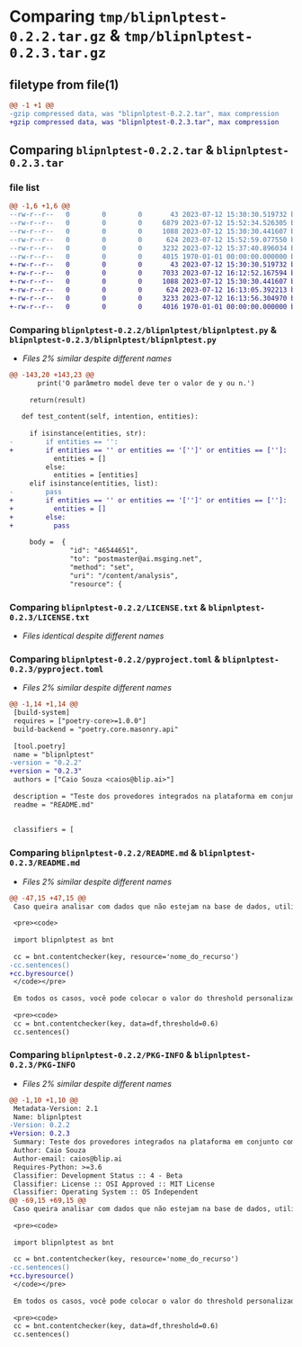 # Comparing `tmp/blipnlptest-0.2.2.tar.gz` & `tmp/blipnlptest-0.2.3.tar.gz`

## filetype from file(1)

```diff
@@ -1 +1 @@
-gzip compressed data, was "blipnlptest-0.2.2.tar", max compression
+gzip compressed data, was "blipnlptest-0.2.3.tar", max compression
```

## Comparing `blipnlptest-0.2.2.tar` & `blipnlptest-0.2.3.tar`

### file list

```diff
@@ -1,6 +1,6 @@
--rw-r--r--   0        0        0       43 2023-07-12 15:30:30.519732 blipnlptest-0.2.2/blipnlptest/__init__.py
--rw-r--r--   0        0        0     6879 2023-07-12 15:52:34.526305 blipnlptest-0.2.2/blipnlptest/blipnlptest.py
--rw-r--r--   0        0        0     1088 2023-07-12 15:30:30.441607 blipnlptest-0.2.2/LICENSE.txt
--rw-r--r--   0        0        0      624 2023-07-12 15:52:59.077550 blipnlptest-0.2.2/pyproject.toml
--rw-r--r--   0        0        0     3232 2023-07-12 15:37:40.896034 blipnlptest-0.2.2/README.md
--rw-r--r--   0        0        0     4015 1970-01-01 00:00:00.000000 blipnlptest-0.2.2/PKG-INFO
+-rw-r--r--   0        0        0       43 2023-07-12 15:30:30.519732 blipnlptest-0.2.3/blipnlptest/__init__.py
+-rw-r--r--   0        0        0     7033 2023-07-12 16:12:52.167594 blipnlptest-0.2.3/blipnlptest/blipnlptest.py
+-rw-r--r--   0        0        0     1088 2023-07-12 15:30:30.441607 blipnlptest-0.2.3/LICENSE.txt
+-rw-r--r--   0        0        0      624 2023-07-12 16:13:05.392213 blipnlptest-0.2.3/pyproject.toml
+-rw-r--r--   0        0        0     3233 2023-07-12 16:13:56.304970 blipnlptest-0.2.3/README.md
+-rw-r--r--   0        0        0     4016 1970-01-01 00:00:00.000000 blipnlptest-0.2.3/PKG-INFO
```

### Comparing `blipnlptest-0.2.2/blipnlptest/blipnlptest.py` & `blipnlptest-0.2.3/blipnlptest/blipnlptest.py`

 * *Files 2% similar despite different names*

```diff
@@ -143,20 +143,23 @@
       print('O parâmetro model deve ter o valor de y ou n.')
 
     return(result)
 
   def test_content(self, intention, entities):
 
     if isinstance(entities, str):
-        if entities == '':
+        if entities == '' or entities == '['']' or entities == ['']:
           entities = []
         else:
           entities = [entities]
     elif isinstance(entities, list):
-        pass
+        if entities == '' or entities == '['']' or entities == ['']:
+          entities = []
+        else:
+          pass
 
     body =  {
               "id": "46544651",
               "to": "postmaster@ai.msging.net",
               "method": "set",
               "uri": "/content/analysis",
               "resource": {
```

### Comparing `blipnlptest-0.2.2/LICENSE.txt` & `blipnlptest-0.2.3/LICENSE.txt`

 * *Files identical despite different names*

### Comparing `blipnlptest-0.2.2/pyproject.toml` & `blipnlptest-0.2.3/pyproject.toml`

 * *Files 2% similar despite different names*

```diff
@@ -1,14 +1,14 @@
 [build-system]
 requires = ["poetry-core>=1.0.0"]
 build-backend = "poetry.core.masonry.api"
 
 [tool.poetry]
 name = "blipnlptest"
-version = "0.2.2"
+version = "0.2.3"
 authors = ["Caio Souza <caios@blip.ai>"]
 
 description = "Teste dos provedores integrados na plataforma em conjunto com o Assistente de Conteudo."
 readme = "README.md"
 
 
 classifiers = [
```

### Comparing `blipnlptest-0.2.2/README.md` & `blipnlptest-0.2.3/README.md`

 * *Files 2% similar despite different names*

```diff
@@ -47,15 +47,15 @@
 Caso queira analisar com dados que não estejam na base de dados, utilize o recurso do bot. O recurso deverá ser do tipo texto, e as mensagens separadas por vírgula. Use:
 
 <pre><code>
 
 import blipnlptest as bnt
 
 cc = bnt.contentchecker(key, resource='nome_do_recurso')
-cc.sentences()
+cc.byresource()
 </code></pre>
 
 Em todos os casos, você pode colocar o valor do threshold personalizado, da seguinte forma:
 
 <pre><code>
 cc = bnt.contentchecker(key, data=df,threshold=0.6)
 cc.sentences()
```

### Comparing `blipnlptest-0.2.2/PKG-INFO` & `blipnlptest-0.2.3/PKG-INFO`

 * *Files 2% similar despite different names*

```diff
@@ -1,10 +1,10 @@
 Metadata-Version: 2.1
 Name: blipnlptest
-Version: 0.2.2
+Version: 0.2.3
 Summary: Teste dos provedores integrados na plataforma em conjunto com o Assistente de Conteudo.
 Author: Caio Souza
 Author-email: caios@blip.ai
 Requires-Python: >=3.6
 Classifier: Development Status :: 4 - Beta
 Classifier: License :: OSI Approved :: MIT License
 Classifier: Operating System :: OS Independent
@@ -69,15 +69,15 @@
 Caso queira analisar com dados que não estejam na base de dados, utilize o recurso do bot. O recurso deverá ser do tipo texto, e as mensagens separadas por vírgula. Use:
 
 <pre><code>
 
 import blipnlptest as bnt
 
 cc = bnt.contentchecker(key, resource='nome_do_recurso')
-cc.sentences()
+cc.byresource()
 </code></pre>
 
 Em todos os casos, você pode colocar o valor do threshold personalizado, da seguinte forma:
 
 <pre><code>
 cc = bnt.contentchecker(key, data=df,threshold=0.6)
 cc.sentences()
```

